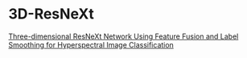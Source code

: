 # 3D-ResNeXt
[Three-dimensional ResNeXt Network Using Feature Fusion and Label Smoothing for Hyperspectral Image Classification](https://www.mdpi.com/1424-8220/20/6/1652)
